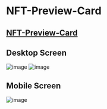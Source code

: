 # NFT-Preview-Card
## [NFT-Preview-Card](https://hager-abd-el-galil.github.io/NFT-Preview-Card)
## Desktop Screen
![image](https://user-images.githubusercontent.com/81237428/217016367-9ec21ed3-c780-4360-b03c-d9df1e153b34.png)
![image](https://user-images.githubusercontent.com/81237428/217017296-0a8fec62-7c32-4117-a76a-9f0c9c11a755.png)

## Mobile Screen
![image](https://user-images.githubusercontent.com/81237428/217016856-5df652bb-fc52-4c60-b5ce-0b77625b3379.png)


